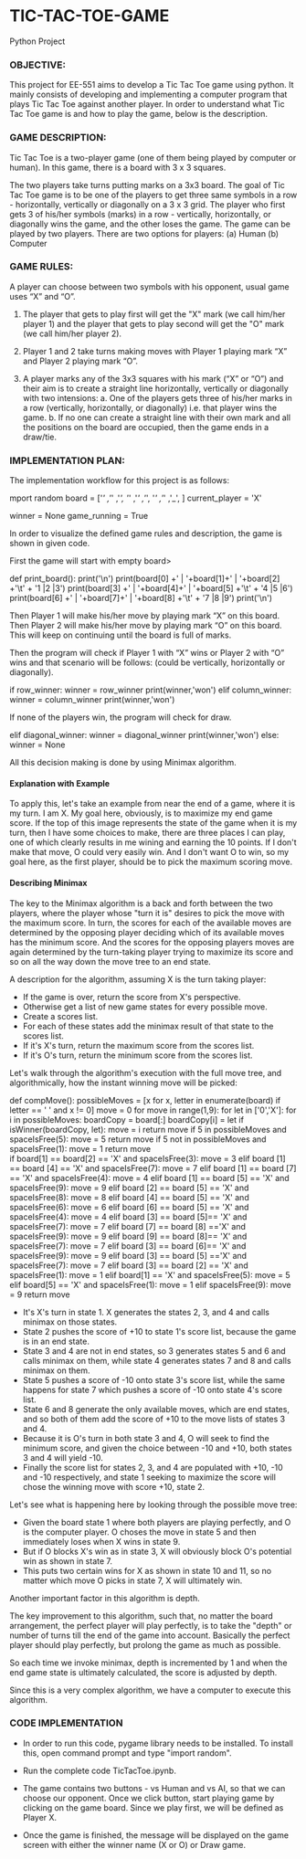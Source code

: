 # TIC-TAC-TOE-GAME

Python Project

### OBJECTIVE:
This project for EE-551 aims to develop a Tic Tac Toe game using python. It mainly consists of developing and implementing a computer program that plays Tic Tac Toe against another player.
In order to understand what Tic Tac Toe game is and how to play the game, below is the description.

### GAME DESCRIPTION:
Tic Tac Toe is a two-player game (one of them being played by computer or human). In this game, there is a board with 3 x 3 squares.

The two players take turns putting marks on a 3x3 board. The goal of Tic Tac Toe game is to be one of the players to get three same symbols in a row - horizontally, vertically or diagonally on a 3 x 3 grid.  The player who first gets 3 of his/her symbols (marks) in a row - vertically, horizontally, or diagonally wins the game, and the other loses the game. 
The game can be played by two players. There are two options for players: (a) Human  (b) Computer

### GAME RULES:
A player can choose between two symbols with his opponent, usual game uses “X” and “O”. 
1.	The player that gets to play first will get the "X" mark (we call him/her player 1) and the player that gets to play second will get the "O" mark (we call him/her player 2).

2.	Player 1 and 2 take turns making moves with Player 1 playing mark “X” and Player 2 playing mark “O”.

3.	A player marks any of the 3x3 squares with his mark (“X” or “O”) and their aim is to create a straight line horizontally, vertically or diagonally with two intensions:
a.	One of the players gets three of his/her marks in a row (vertically, horizontally, or diagonally) i.e. that player wins the game.
b.	If no one can create a straight line with their own mark and all the positions on the board are occupied, then the game ends in a  draw/tie.

### IMPLEMENTATION PLAN:
The implementation workflow for this project is as follows:

mport random
board = ['_' ,'_' ,'_',
         '_' ,'_' ,'_',
         '_' ,'_' ,'_',
        ]
current_player = 'X'

winner = None
game_running = True

In order to visualize the defined game rules and description, the game is shown in given code.

First the game will start with empty board>

def print_board():
    print('\n')
    print(board[0] +' | '+board[1]+' | '+board[2] +'\t' + '1 |2 |3')
    print(board[3] +' | '+board[4]+' | '+board[5] +'\t' + '4 |5 |6')
    print(board[6] +' | '+board[7]+' | '+board[8] +'\t' + '7 |8 |9')
    print('\n')

Then Player 1 will make his/her move by playing mark “X” on this board. Then Player 2 will make his/her move by playing mark “O” on this board. This will keep on continuing until the board is full of marks.

Then the program will check if Player 1 with “X” wins or Player 2 with “O” wins and that scenario will be follows: (could be vertically, horizontally or diagonally).  

if row_winner:
        winner = row_winner
        print(winner,'won')
    elif column_winner:
        winner = column_winner
        print(winner,'won')

If none of the players win, the program will check for draw.

elif diagonal_winner:
        winner = diagonal_winner
        print(winner,'won')
    else:
          winner = None

All this decision making is done by using Minimax algorithm.

#### Explanation with Example

To apply this, let's take an example from near the end of a game, where it is my turn. I am X. My goal here, obviously, is to maximize my end game score.
If the top of this image represents the state of the game when it is my turn, then I have some choices to make, there are three places I can play, one of which clearly results in me wining and earning the 10 points. If I don't make that move, O could very easily win. And I don't want O to win, so my goal here, as the first player, should be to pick the maximum scoring move.

#### Describing Minimax

The key to the Minimax algorithm is a back and forth between the two players, where the player whose "turn it is" desires to pick the move with the maximum score. In turn, the scores for each of the available moves are determined by the opposing player deciding which of its available moves has the minimum score. And the scores for the opposing players moves are again determined by the turn-taking player trying to maximize its score and so on all the way down the move tree to an end state.

A description for the algorithm, assuming X is the turn taking player:

* If the game is over, return the score from X's perspective.
* Otherwise get a list of new game states for every possible move.
* Create a scores list.
* For each of these states add the minimax result of that state to the scores list.
* If it's X's turn, return the maximum score from the scores list.
* If it's O's turn, return the minimum score from the scores list. 

Let's walk through the algorithm's execution with the full move tree, and algorithmically, how the instant winning move will be picked:

def compMove():
                possibleMoves = [x for x, letter in enumerate(board) if letter == ' ' and x != 0]
                move = 0
                for move in range(1,9):
                    for let in ['0','X']:
                        for i in possibleMoves:
                            boardCopy = board[:]
                            boardCopy[i] = let
                            if isWinner(boardCopy, let):
                                move = i
                                return move
                if 5 in possibleMoves and spaceIsFree(5):
                    move = 5 
                    return move
                if 5 not in possibleMoves and spaceIsFree(1):
                    move = 1
                    return move       
                if board[1] == board[2] == 'X' and spaceIsFree(3):
                    move = 3
                elif board [1] == board [4] == 'X' and spaceIsFree(7):
                    move = 7
                elif board [1] == board [7] == 'X' and spaceIsFree(4):
                    move = 4
                elif board [1] == board [5] == 'X' and spaceIsFree(9):
                    move = 9
                elif board [2] == board [5] == 'X' and spaceIsFree(8):
                    move = 8
                elif board [4] == board [5] == 'X' and spaceIsFree(6):
                    move = 6
                elif board [6] == board [5] == 'X' and spaceIsFree(4):
                    move = 4
                elif board [3] == board [5]== 'X' and spaceIsFree(7):
                    move = 7
                elif board [7] == board [8] =='X' and spaceIsFree(9):
                    move = 9
                elif board [9] == board [8]== 'X' and spaceIsFree(7):
                    move = 7
                elif board [3] == board [6]== 'X' and spaceIsFree(9):
                    move = 9
                elif board [3] == board [5] =='X' and spaceIsFree(7):
                    move = 7
                elif board [3] == board [2] == 'X' and spaceIsFree(1):
                    move = 1
                elif board[1] == 'X' and spaceIsFree(5):
                    move = 5
                elif board[5] == 'X' and spaceIsFree(1):
                    move = 1
                elif spaceIsFree(9):
                    move = 9
                return move

* It's X's turn in state 1. X generates the states 2, 3, and 4 and calls minimax on those states.
* State 2 pushes the score of +10 to state 1's score list, because the game is in an end state.
* State 3 and 4 are not in end states, so 3 generates states 5 and 6 and calls minimax on them, while state 4 generates states 7 and 8 and calls minimax on them.
* State 5 pushes a score of -10 onto state 3's score list, while the same happens for state 7 which pushes a score of -10 onto state 4's score list.
* State 6 and 8 generate the only available moves, which are end states, and so both of them add the score of +10 to the move lists of states 3 and 4.
* Because it is O's turn in both state 3 and 4, O will seek to find the minimum score, and given the choice between -10 and +10, both states 3 and 4 will yield -10.
* Finally the score list for states 2, 3, and 4 are populated with +10, -10 and -10 respectively, and state 1 seeking to maximize the score will chose the winning move with score +10, state 2.

Let's see what is happening here by looking through the possible move tree:
* Given the board state 1 where both players are playing perfectly, and O is the computer player. O choses the move in state 5 and then immediately loses when X wins in state 9.
* But if O blocks X's win as in state 3, X will obviously block O's potential win as shown in state 7.
* This puts two certain wins for X as shown in state 10 and 11, so no matter which move O picks in state 7, X will ultimately win.

Another important factor in this algorithm is depth. 

The key improvement to this algorithm, such that, no matter the board arrangement, the perfect player will play perfectly, is to take the "depth" or number of turns till the end of the game into account. Basically the perfect player should play perfectly, but prolong the game as much as possible.

So each time we invoke minimax, depth is incremented by 1 and when the end game state is ultimately calculated, the score is adjusted by depth.
 
Since this is a very complex algorithm, we have a computer to execute this algorithm.

### CODE IMPLEMENTATION

* In order to run this code, pygame library needs to be installed. To install this, open command prompt and type "import random".

* Run the complete code TicTacToe.ipynb.

* The game contains two buttons - vs Human and vs AI, so that we can choose our opponent. Once we click button, start playing game by clicking on the game board. Since we play first, we will be defined as Player X. 

* Once the game is finished, the message will be displayed on the game screen with either the winner name (X or O) or Draw game.
